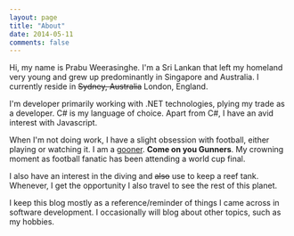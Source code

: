 ```yaml
---
layout: page
title: "About"
date: 2014-05-11
comments: false
---
```

Hi, my name is Prabu Weerasinghe. I'm a Sri Lankan that left my homeland very young and grew up predominantly in
Singapore and Australia. I currently reside in ~~Sydney, Australia~~ London, England.

I'm developer primarily working with .NET technologies, plying my trade as a developer. C# is my language of choice.
Apart from C#, I have an avid interest with Javascript.

When I'm not doing work, I have a slight obsession with football, either playing or watching it. I am a
[gooner](http://www.urbandictionary.com/define.php?term=gooner "gooner"). **Come on you Gunners**. My crowning moment
as football fanatic has been attending a world cup final.

I also have an interest in the diving and ~~also~~ use to keep a reef tank. Whenever, I get the opportunity I also travel to see
the rest of this planet.

I keep this blog mostly as a reference/reminder of things I came across in software development. I occasionally will
blog about other topics, such as my hobbies.